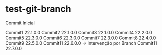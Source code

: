 # test-git-branch
Commit Inicial

Commit1 22.1.0.0 
Commit2 22.1.0.0
Commit3 22.1.0.0
Commit4 22.2.0.0
Commit5 22.3.0.0
Commit6 22.3.0.0
Commit7 22.3.0.0
Commit8 22.4.0.0
Commit9 22.5.0.0
Commit11 22.6.0.0 -> Intervenção por Branch
Commit11 22.7.0.0
